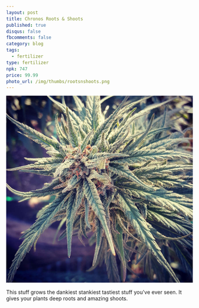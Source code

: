 ```yaml
---
layout: post
title: Chronos Roots & Shoots
published: true
disqus: false
fbcomments: false
category: blog
tags:
  - fertilizer
type: fertilizer
npk: 747
price: 99.99
photo_url: /img/thumbs/rootsnshoots.png
---
```


<img src="/img/bigfoot.jpg" width="850" alt="Overhead Shot">

This stuff grows the dankiest stankiest tastiest stuff you've ever seen.
It gives your plants deep roots and amazing shoots.
